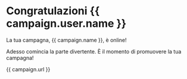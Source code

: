 # Congratulazioni {{ campaign.user.name }}

La tua campagna, {{ campaign.name }}, è online!

Adesso comincia la parte divertente. È il momento di promuovere la tua campagna!

{{ campaign.url }}
